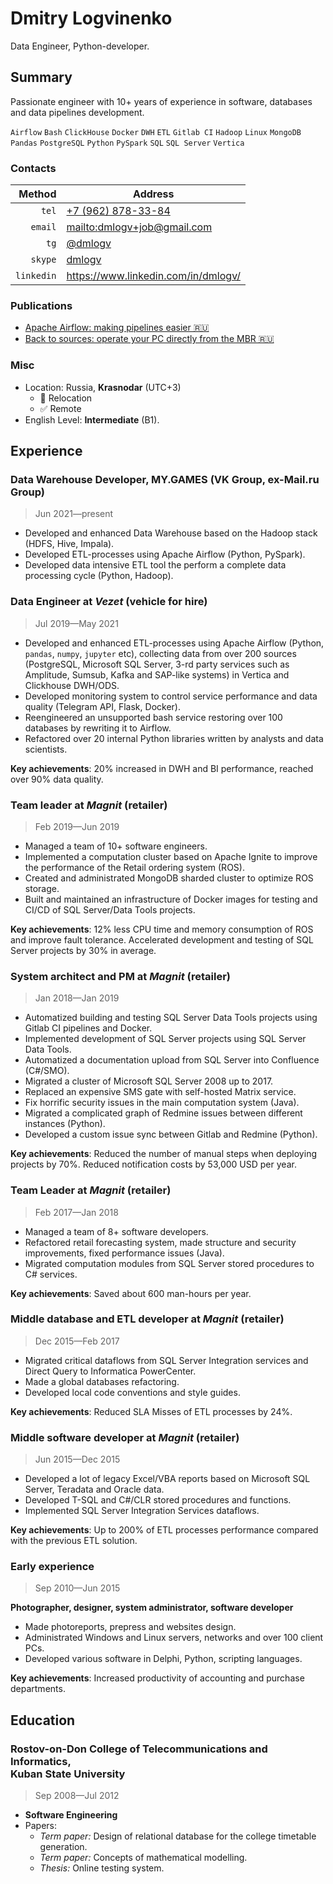 # Dmitry Logvinenko

Data Engineer, Python-developer.

## Summary

Passionate engineer with 10+ years of experience in software, databases and data pipelines development.

`Airflow` `Bash` `ClickHouse` `Docker` `DWH` `ETL` `Gitlab CI` `Hadoop` `Linux` `MongoDB` `Pandas` `PostgreSQL` `Python` `PySpark` `SQL` `SQL Server` `Vertica` 


### Contacts

| Method | Address |
| -: | - |
| `tel` | [+7 (962) 878-33-84](tel:+79628783384) |
| `email` | [mailto:dmlogv+job@gmail.com](mailto:dmlogv+job@gmail.com) |
| `tg` | [@dmlogv](https://t.me/dmlogv) |
| `skype` | [dmlogv](skype:dmlogv?call) |
| `linkedin` | https://www.linkedin.com/in/dmlogv/ |


### Publications

- [Apache Airflow: making pipelines easier 🇷🇺](https://habr.com/ru/post/512386/)
- [Back to sources: operate your PC directly from the MBR 🇷🇺](https://habr.com/ru/post/490094/)


### Misc

- Location: Russia, **Krasnodar** (UTC+3)
  - 🚫 Relocation
  - ✅ Remote
- English Level: **Intermediate** (B1).


## Experience
### Data Warehouse Developer, MY.GAMES (VK Group, ex-Mail.ru Group)

> Jun 2021—present

- Developed and enhanced Data Warehouse based on the Hadoop stack (HDFS, Hive, Impala).
- Developed ETL-processes using Apache Airflow (Python, PySpark).
- Developed data intensive ETL tool the perform a complete data processing cycle (Python, Hadoop).


### Data Engineer at _Vezet_ (vehicle for hire)

> Jul 2019—May 2021
    
- Developed and enhanced ETL-processes using Apache Airflow (Python, `pandas`, `numpy`, `jupyter` etc), collecting data from over 200 sources (PostgreSQL, Microsoft SQL Server, 3-rd party services such as Amplitude, Sumsub, Kafka and SAP-like systems) in Vertica and Clickhouse DWH/ODS.
- Developed monitoring system to control service performance and data quality  (Telegram API, Flask, Docker).
- Reengineered an unsupported bash service restoring over 100 databases by rewriting it to Airflow. 
- Refactored over 20 internal Python libraries written by analysts and data scientists.
  
**Key achievements**: 20% increased in DWH and BI performance, reached over 90% data quality.


### Team leader at _Magnit_ (retailer)

> Feb 2019—Jun 2019

- Managed a team of 10+ software engineers.
- Implemented a computation cluster based on Apache Ignite to improve the performance of the Retail ordering system (ROS).
- Created and administrated MongoDB sharded cluster to optimize ROS storage.
- Built and maintained an infrastructure of Docker images for testing and CI/CD of SQL Server/Data Tools projects.
  
**Key achievements**: 12% less CPU time and memory consumption of ROS and improve fault tolerance. Accelerated development and testing of SQL Server projects by 30% in average.


### System architect and PM at _Magnit_ (retailer)

> Jan 2018—Jan 2019

- Automatized building and testing SQL Server Data Tools projects using Gitlab CI pipelines and Docker.
- Implemented development of SQL Server projects using SQL Server Data Tools.
- Automatized a documentation upload from SQL Server into Confluence (C#/SMO).
- Migrated a cluster of Microsoft SQL Server 2008 up to 2017.
- Replaced an expensive SMS gate with self-hosted Matrix service.
- Fix horrific security issues in the main computation system (Java).
- Migrated a complicated graph of Redmine issues between different instances (Python).
- Developed a custom issue sync between Gitlab and Redmine (Python).
  
**Key achievements**: Reduced the number of manual steps when deploying projects by 70%. Reduced notification costs by 53,000 USD per year.


### Team Leader at _Magnit_ (retailer)

> Feb 2017—Jan 2018

- Managed a team of 8+ software developers.
- Refactored retail forecasting system, made structure and security improvements, fixed performance issues (Java).
- Migrated computation modules from SQL Server stored procedures to C# services.
  
**Key achievements**: Saved about 600 man-hours per year.


### Middle database and ETL developer at _Magnit_ (retailer)

> Dec 2015—Feb 2017

- Migrated critical dataflows from SQL Server Integration services and Direct Query to Informatica PowerCenter.
- Made a global databases refactoring.
- Developed local code conventions and style guides.
  
**Key achievements**: Reduced SLA Misses of ETL processes by 24%.


### Middle software developer at _Magnit_ (retailer)

> Jun 2015—Dec 2015

- Developed a lot of legacy Excel/VBA reports based on Microsoft SQL Server, Teradata and Oracle data.
- Developed T-SQL and C#/CLR stored procedures and functions.
- Implemented SQL Server Integration Services dataflows.
  
**Key achievements**: Up to 200% of ETL processes performance compared with the previous ETL solution.


### Early experience

> Sep 2010—Jun 2015

**Photographer, designer, system administrator, software developer**

- Made photoreports, prepress and websites design.
- Administrated Windows and Linux servers, networks and over 100 client PCs.
- Developed various software in Delphi, Python, scripting languages.
  
**Key achievements**: Increased productivity of accounting and purchase departments.


## Education
### Rostov-on-Don College of Telecommunications and Informatics,<br>Kuban State University

> Sep 2008—Jul 2012

- **Software Engineering**
- Papers:
  - _Term paper:_ Design of relational database for the college timetable generation.
  - _Term paper:_ Concepts of mathematical modelling.
  - _Thesis:_ Online testing system.
